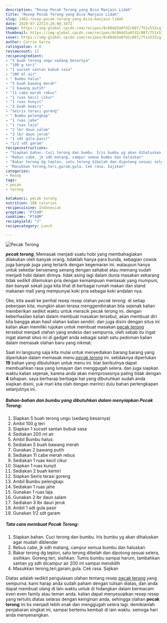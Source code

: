 ```yaml
---
description: "Resep Pecak Terong yang Bisa Manjain Lidah"
title: "Resep Pecak Terong yang Bisa Manjain Lidah"
slug: 1462-resep-pecak-terong-yang-bisa-manjain-lidah
date: 2020-07-22T23:28:08.347Z
image: https://img-global.cpcdn.com/recipes/8c08dd3a0fd2c08f/751x532cq70/pecak-terong-foto-resep-utama.jpg
thumbnail: https://img-global.cpcdn.com/recipes/8c08dd3a0fd2c08f/751x532cq70/pecak-terong-foto-resep-utama.jpg
cover: https://img-global.cpcdn.com/recipes/8c08dd3a0fd2c08f/751x532cq70/pecak-terong-foto-resep-utama.jpg
author: Carrie Garza
ratingvalue: 4.6
reviewcount: 12
recipeingredient:
- "5 buah terong ungu sedang besarnya"
- "100 g teri"
- "1 sucset santan bubuk sasa"
- "200 ml air"
- " Bumbu halus"
- "5 buah bawang merah"
- "2 bawang putih"
- "11 cabe merah rebus"
- "1 ruas kecil cikur"
- "1 ruas kunyit"
- "2 buah kemiri"
- "Seiris terasi goreng"
- " Bumbu pelengkap"
- "1 ruas jahe"
- "1 ruas laja"
- "2 lbr daun salam"
- "3 lbr daun jeruk"
- "1 sdt gula pasir"
- "1/2 sdt garam"
recipeinstructions:
- "Siapkan bahan. Cuci terong dan bumbu. Iris bumbu yg akan dihaluskan agar mudah diblender"
- "Rebus cabe, jk sdh matang, campur semua bumbu dan haluskan"
- "Bakar terong dg teplon, satu terong dibelah dan dipotong sesuai selera, sisihkan. Goreng teri, sisihkan. Tumis bumbu sampai harum, tambahkan santan yg sdh dicampur air 200 ml sampai mendidih"
- "Masukkan terong,teri,garam,gula. Cek rasa. Sajikan"
categories:
- Resep
tags:
- pecak
- terong

katakunci: pecak terong 
nutrition: 108 calories
recipecuisine: Indonesian
preptime: "PT24M"
cooktime: "PT40M"
recipeyield: "2"
recipecategory: Lunch

---
```



![Pecak Terong](https://img-global.cpcdn.com/recipes/8c08dd3a0fd2c08f/751x532cq70/pecak-terong-foto-resep-utama.jpg)

<b><i>pecak terong</i></b>, Memasak menjadi suatu hobi yang membahagiakan dilakukan oleh banyak orang. tidaklah hanya para bunda, sebagian cowok juga banyak juga yang tertarik dengan kegemaran ini. walaupun hanya untuk sekedar bersenang senang dengan sahabat atau memang sudah menjadi hobi dalam dirinya. tidak asing lagi dalam dunia masakan sekarang tidak sedikit ditemukan pria dengan kemampuan memasak yang mumpuni, dan banyak sekali juga kita lihat di berbagai rumah makan dan stand makanan mall yang mempunyai koki pria sebagai koki andalan nya.

Oke, kita awali ke perihal resep resep olahan <i>pecak terong</i>. di setiap pekerjaan kita, mungkin akan terasa menggembirakan bila sejenak kalian memberikan sedikit waktu untuk meracik pecak terong ini. dengan keberhasilan kalian dalam membuat masakan tersebut, akan membuat diri kita bangga akan hasil olahan kalian sendiri. dan juga disini dengan situs ini kalian akan memiliki rujukan untuk membuat masakan <u>pecak terong</u> tersebut menjadi olahan yang endess dan sempurna, oleh sebab itu ingat ingat alamat situs ini di gadget anda sebagai salah satu pedoman kalian dalam memasak olahan baru yang nikmat.




Saat ini langsung saja kita mulai untuk menyediakan barang barang yang diperlukan dalam memasak menu <u><i>pecak terong</i></u> ini. setidaknya diperlukan <b>19</b> bahan yang dibutuhkan untuk menu ini. biar berikutnya dapat membuahkan rasa yang lumayan dan menggugah selera. dan juga siapkan waktu kalian sejenak, karena anda akan memprosesnya paling tidak dengan <b>4</b> tahapan. saya berharap berbagai hal yang dibutuhkan sudah anda siapkan disini, yuk mari kita olah dengan merinci dulu bahan perlengkapan selanjutnya ini.

<!--inarticleads1-->

##### Bahan-bahan dan bumbu yang dibutuhkan dalam menyiapkan Pecak Terong:

1. Siapkan 5 buah terong ungu (sedang besarnya)
1. Ambil 100 g teri
1. Siapkan 1 sucset santan bubuk sasa
1. Sediakan 200 ml air
1. Ambil  Bumbu halus:
1. Sediakan 5 buah bawang merah
1. Gunakan 2 bawang putih
1. Sediakan 11 cabe merah rebus
1. Sediakan 1 ruas kecil cikur
1. Siapkan 1 ruas kunyit
1. Sediakan 2 buah kemiri
1. Siapkan Seiris terasi goreng
1. Ambil  Bumbu pelengkap:
1. Sediakan 1 ruas jahe
1. Gunakan 1 ruas laja
1. Gunakan 2 lbr daun salam
1. Sediakan 3 lbr daun jeruk
1. Ambil 1 sdt gula pasir
1. Gunakan 1/2 sdt garam




<!--inarticleads2-->

##### Tata cara membuat Pecak Terong:

1. Siapkan bahan. Cuci terong dan bumbu. Iris bumbu yg akan dihaluskan agar mudah diblender
1. Rebus cabe, jk sdh matang, campur semua bumbu dan haluskan
1. Bakar terong dg teplon, satu terong dibelah dan dipotong sesuai selera, sisihkan. Goreng teri, sisihkan. Tumis bumbu sampai harum, tambahkan santan yg sdh dicampur air 200 ml sampai mendidih
1. Masukkan terong,teri,garam,gula. Cek rasa. Sajikan




Diatas adalah sedikit pengulasan olahan tentang resep <u>pecak terong</u> yang sempurna. kami harap anda sudah paham dengan tulisan diatas, dan anda dapat membuat ulang di lain waktu untuk di hidangkan dalam bermacam even even family atau teman anda. kalian dapat menyesuaikan resep resep yang tertulis diatas selaras dengan keinginan anda, sehingga olahan <b>pecak terong</b> ini bs menjadi lebih enak dan menggugah selera lagi. demikianlah penjabaran singkat ini, sampai bertemu kembali di lain waktu. semoga hari anda menyenangkan.
